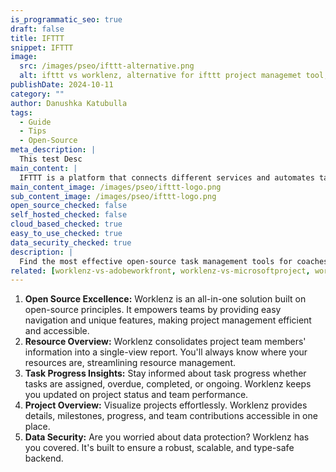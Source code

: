 ```yaml
---
is_programmatic_seo: true
draft: false
title: IFTTT
snippet: IFTTT
image:
  src: /images/pseo/ifttt-alternative.png
  alt: ifttt vs worklenz, alternative for ifttt project managemet tool, task management, resource management, productivity
publishDate: 2024-10-11
category: ""
author: Danushka Katubulla
tags:
  - Guide
  - Tips
  - Open-Source
meta_description: |
  This test Desc
main_content: |
  IFTTT is a platform that connects different services and automates tasks using "if-this-then-that" rules.
main_content_image: /images/pseo/ifttt-logo.png
sub_content_image: /images/pseo/ifttt-logo.png
open_source_checked: false
self_hosted_checked: false
cloud_based_checked: true
easy_to_use_checked: true
data_security_checked: true
description: |
  Find the most effective open-source task management tools for coaches on our platform. Simplify your coaching tasks and boost productivity with these tools.
related: [worklenz-vs-adobeworkfront, worklenz-vs-microsoftproject, worklenz-vs-taiga, worklenz-vs-workamajig]
---
```

1. **Open Source Excellence:** Worklenz is an all-in-one solution built on open-source principles. It empowers teams by providing easy navigation and unique features, making project management efficient and accessible.
2. **Resource Overview:** Worklenz consolidates project team members' information into a single-view report. You'll always know where your resources are, streamlining resource management.
3. **Task Progress Insights:** Stay informed about task progress whether tasks are assigned, overdue, completed, or ongoing. Worklenz keeps you updated on project status and team performance.
4. **Project Overview:** Visualize projects effortlessly. Worklenz provides details, milestones, progress, and team contributions accessible in one place.
5. **Data Security:** Are you worried about data protection? Worklenz has you covered. It's built to ensure a robust, scalable, and type-safe backend.